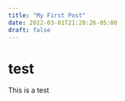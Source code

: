```yaml
---
title: "My First Post"
date: 2022-03-01T21:20:26-05:00
draft: false
---
```


# test

This is a test
